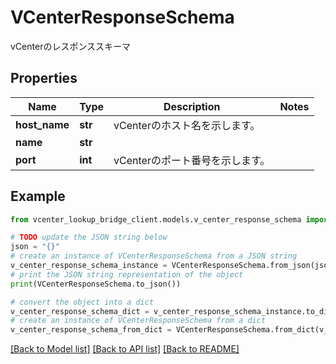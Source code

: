 # VCenterResponseSchema

vCenterのレスポンススキーマ

## Properties

Name | Type | Description | Notes
------------ | ------------- | ------------- | -------------
**host_name** | **str** | vCenterのホスト名を示します。 | 
**name** | **str** |  | 
**port** | **int** | vCenterのポート番号を示します。 | 

## Example

```python
from vcenter_lookup_bridge_client.models.v_center_response_schema import VCenterResponseSchema

# TODO update the JSON string below
json = "{}"
# create an instance of VCenterResponseSchema from a JSON string
v_center_response_schema_instance = VCenterResponseSchema.from_json(json)
# print the JSON string representation of the object
print(VCenterResponseSchema.to_json())

# convert the object into a dict
v_center_response_schema_dict = v_center_response_schema_instance.to_dict()
# create an instance of VCenterResponseSchema from a dict
v_center_response_schema_from_dict = VCenterResponseSchema.from_dict(v_center_response_schema_dict)
```
[[Back to Model list]](../README.md#documentation-for-models) [[Back to API list]](../README.md#documentation-for-api-endpoints) [[Back to README]](../README.md)


